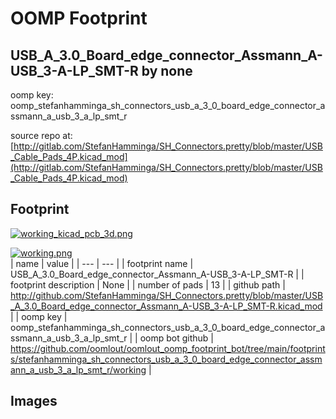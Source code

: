 # OOMP Footprint  
## USB_A_3.0_Board_edge_connector_Assmann_A-USB_3-A-LP_SMT-R  by none  
  
oomp key: oomp_stefanhamminga_sh_connectors_usb_a_3_0_board_edge_connector_assmann_a_usb_3_a_lp_smt_r  
  
source repo at: [http://gitlab.com/StefanHamminga/SH_Connectors.pretty/blob/master/USB_Cable_Pads_4P.kicad_mod](http://gitlab.com/StefanHamminga/SH_Connectors.pretty/blob/master/USB_Cable_Pads_4P.kicad_mod)  
## Footprint  
  
[![working_kicad_pcb_3d.png](working_kicad_pcb_3d_600.png)](working_kicad_pcb_3d.png)  
  
[![working.png](working_600.png)](working.png)  
| name | value | 
| --- | --- | 
| footprint name | USB_A_3.0_Board_edge_connector_Assmann_A-USB_3-A-LP_SMT-R | 
| footprint description | None | 
| number of pads | 13 | 
| github path | http://github.com/StefanHamminga/SH_Connectors.pretty/blob/master/USB_A_3.0_Board_edge_connector_Assmann_A-USB_3-A-LP_SMT-R.kicad_mod | 
| oomp key | oomp_stefanhamminga_sh_connectors_usb_a_3_0_board_edge_connector_assmann_a_usb_3_a_lp_smt_r | 
| oomp bot github | https://github.com/oomlout/oomlout_oomp_footprint_bot/tree/main/footprints/stefanhamminga_sh_connectors_usb_a_3_0_board_edge_connector_assmann_a_usb_3_a_lp_smt_r/working | 
## Images  
